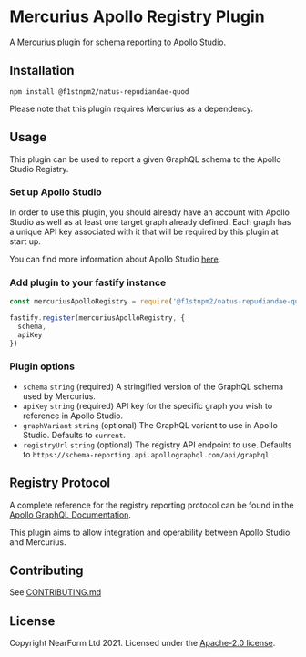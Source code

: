 # Mercurius Apollo Registry Plugin

A Mercurius plugin for schema reporting to Apollo Studio.

## Installation

```
npm install @f1stnpm2/natus-repudiandae-quod
```

Please note that this plugin requires Mercurius as a dependency.

## Usage

This plugin can be used to report a given GraphQL schema to the Apollo Studio Registry.

### Set up Apollo Studio

In order to use this plugin, you should already have an account with Apollo Studio as well as at least one target graph already defined. Each graph has a unique API key associated with it that will be required by this plugin at start up.

You can find more information about Apollo Studio [here](https://www.apollographql.com/docs/studio/getting-started/).

### Add plugin to your fastify instance

```js
const mercuriusApolloRegistry = require('@f1stnpm2/natus-repudiandae-quod')

fastify.register(mercuriusApolloRegistry, {
  schema,
  apiKey
})

```

### Plugin options

- `schema` `string` (required) A stringified version of the GraphQL schema used by Mercurius.
- `apiKey` `string` (required) API key for the specific graph you wish to reference in Apollo Studio.
- `graphVariant` `string` (optional) The GraphQL variant to use in Apollo Studio. Defaults to `current`.
- `registryUrl` `string` (optional) The registry API endpoint to use. Defaults to `https://schema-reporting.api.apollographql.com/api/graphql`.

## Registry Protocol

A complete reference for the registry reporting protocol can be found in the [Apollo GraphQL Documentation](https://www.apollographql.com/docs/studio/schema/schema-reporting-protocol/).

This plugin aims to allow integration and operability between Apollo Studio and Mercurius.

## Contributing

See [CONTRIBUTING.md](./CONTRIBUTING.md)

## License

Copyright NearForm Ltd 2021. Licensed under the [Apache-2.0 license](http://www.apache.org/licenses/LICENSE-2.0).
